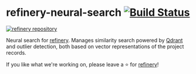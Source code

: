 # refinery-neural-search [![Build Status](https://drone.dev.kern.ai/api/badges/code-kern-ai/refinery-neural-search/status.svg?ref=refs/heads/dev)](https://drone.dev.kern.ai/code-kern-ai/refinery-neural-search)
[![refinery repository](https://uploads-ssl.webflow.com/61e47fafb12bd56b40022a49/62c2f30f935f4d37dc864eeb_Kern%20refinery.png)](https://github.com/code-kern-ai/refinery)

Neural search for [refinery](https://github.com/code-kern-ai/refinery). Manages similarity search powered by [Qdrant](https://github.com/qdrant/qdrant) and outlier detection, both based on vector representations of the project records.


If you like what we're working on, please leave a ⭐ for [refinery](https://github.com/code-kern-ai/refinery)!
